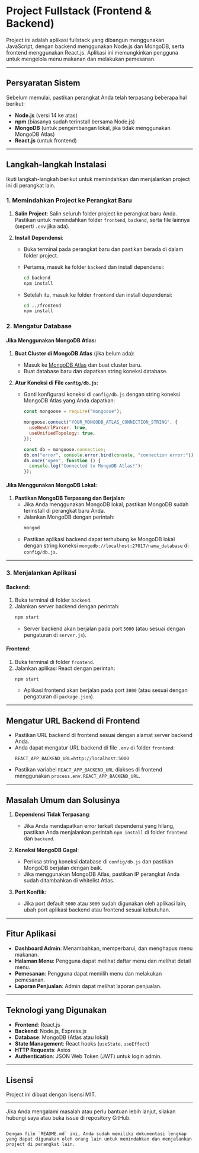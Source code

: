 
# Project Fullstack (Frontend & Backend)

Project ini adalah aplikasi fullstack yang dibangun menggunakan JavaScript, dengan backend menggunakan Node.js dan MongoDB, serta frontend menggunakan React.js. Aplikasi ini memungkinkan pengguna untuk mengelola menu makanan dan melakukan pemesanan.

---

## **Persyaratan Sistem**

Sebelum memulai, pastikan perangkat Anda telah terpasang beberapa hal berikut:
- **Node.js** (versi 14 ke atas)
- **npm** (biasanya sudah terinstall bersama Node.js)
- **MongoDB** (untuk pengembangan lokal, jika tidak menggunakan MongoDB Atlas)
- **React.js** (untuk frontend)

---

## **Langkah-langkah Instalasi**

Ikuti langkah-langkah berikut untuk memindahkan dan menjalankan project ini di perangkat lain.

### **1. Memindahkan Project ke Perangkat Baru**

1. **Salin Project**: Salin seluruh folder project ke perangkat baru Anda. Pastikan untuk memindahkan folder `frontend`, `backend`, serta file lainnya (seperti `.env` jika ada).

2. **Install Dependensi**:
   - Buka terminal pada perangkat baru dan pastikan berada di dalam folder project.
   
   - Pertama, masuk ke folder `backend` dan install dependensi:
     ```bash
     cd backend
     npm install
     ```

   - Setelah itu, masuk ke folder `frontend` dan install dependensi:
     ```bash
     cd ../frontend
     npm install
     ```

### **2. Mengatur Database**

#### **Jika Menggunakan MongoDB Atlas**:
1. **Buat Cluster di MongoDB Atlas** (jika belum ada):
   - Masuk ke [MongoDB Atlas](https://www.mongodb.com/cloud/atlas) dan buat cluster baru.
   - Buat database baru dan dapatkan string koneksi database.

2. **Atur Koneksi di File `config/db.js`**:
   - Ganti konfigurasi koneksi di `config/db.js` dengan string koneksi MongoDB Atlas yang Anda dapatkan:
     ```javascript
     const mongoose = require("mongoose");

     mongoose.connect("YOUR_MONGODB_ATLAS_CONNECTION_STRING", {
       useNewUrlParser: true,
       useUnifiedTopology: true,
     });

     const db = mongoose.connection;
     db.on("error", console.error.bind(console, "connection error:"));
     db.once("open", function () {
       console.log("Connected to MongoDB Atlas!");
     });
     ```

#### **Jika Menggunakan MongoDB Lokal**:
1. **Pastikan MongoDB Terpasang dan Berjalan**:
   - Jika Anda menggunakan MongoDB lokal, pastikan MongoDB sudah terinstall di perangkat baru Anda.
   - Jalankan MongoDB dengan perintah:
     ```bash
     mongod
     ```
   - Pastikan aplikasi backend dapat terhubung ke MongoDB lokal dengan string koneksi `mongodb://localhost:27017/nama_database` di `config/db.js`.

---

### **3. Menjalankan Aplikasi**

#### **Backend**:
1. Buka terminal di folder `backend`.
2. Jalankan server backend dengan perintah:
   ```bash
   npm start
   ```
   - Server backend akan berjalan pada port `5000` (atau sesuai dengan pengaturan di `server.js`).

#### **Frontend**:
1. Buka terminal di folder `frontend`.
2. Jalankan aplikasi React dengan perintah:
   ```bash
   npm start
   ```
   - Aplikasi frontend akan berjalan pada port `3000` (atau sesuai dengan pengaturan di `package.json`).

---

## **Mengatur URL Backend di Frontend**
- Pastikan URL backend di frontend sesuai dengan alamat server backend Anda.
- Anda dapat mengatur URL backend di file `.env` di folder `frontend`:
  ```
  REACT_APP_BACKEND_URL=http://localhost:5000
  ```
- Pastikan variabel `REACT_APP_BACKEND_URL` diakses di frontend menggunakan `process.env.REACT_APP_BACKEND_URL`.

---

## **Masalah Umum dan Solusinya**

1. **Dependensi Tidak Terpasang**:
   - Jika Anda mendapatkan error terkait dependensi yang hilang, pastikan Anda menjalankan perintah `npm install` di folder `frontend` dan `backend`.

2. **Koneksi MongoDB Gagal**:
   - Periksa string koneksi database di `config/db.js` dan pastikan MongoDB berjalan dengan baik.
   - Jika menggunakan MongoDB Atlas, pastikan IP perangkat Anda sudah ditambahkan di whitelist Atlas.

3. **Port Konflik**:
   - Jika port default `5000` atau `3000` sudah digunakan oleh aplikasi lain, ubah port aplikasi backend atau frontend sesuai kebutuhan.

---

## **Fitur Aplikasi**

- **Dashboard Admin**: Menambahkan, memperbarui, dan menghapus menu makanan.
- **Halaman Menu**: Pengguna dapat melihat daftar menu dan melihat detail menu.
- **Pemesanan**: Pengguna dapat memilih menu dan melakukan pemesanan.
- **Laporan Penjualan**: Admin dapat melihat laporan penjualan.

---

## **Teknologi yang Digunakan**

- **Frontend**: React.js
- **Backend**: Node.js, Express.js
- **Database**: MongoDB (Atlas atau lokal)
- **State Management**: React hooks (`useState`, `useEffect`)
- **HTTP Requests**: Axios
- **Authentication**: JSON Web Token (JWT) untuk login admin.

---

## **Lisensi**
Project ini dibuat dengan lisensi MIT.

---

Jika Anda mengalami masalah atau perlu bantuan lebih lanjut, silakan hubungi saya atau buka issue di repository GitHub.
```

Dengan file `README.md` ini, Anda sudah memiliki dokumentasi lengkap yang dapat digunakan oleh orang lain untuk memindahkan dan menjalankan project di perangkat lain.